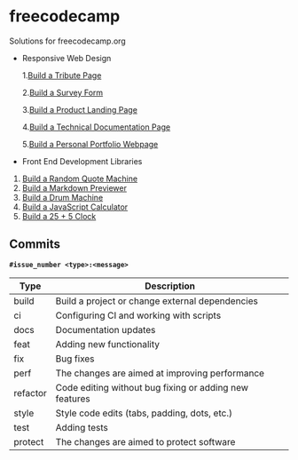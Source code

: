 # freecodecamp
Solutions for freecodecamp.org
- Responsive Web Design

  1.[Build a Tribute Page](https://www.freecodecamp.org/learn/responsive-web-design/responsive-web-design-projects/build-a-tribute-page "Build a Tribute Page")

  2.[Build a Survey Form](https://www.freecodecamp.org/learn/responsive-web-design/responsive-web-design-projects/build-a-survey-form "Build a Survey Form")

  3.[Build a Product Landing Page](https://www.freecodecamp.org/learn/responsive-web-design/responsive-web-design-projects/build-a-product-landing-page "Build a Product Landing Page")

  4.[Build a Technical Documentation Page](https://www.freecodecamp.org/learn/responsive-web-design/responsive-web-design-projects/build-a-technical-documentation-page "Build a Technical Documentation Page")

  5.[Build a Personal Portfolio Webpage](https://www.freecodecamp.org/learn/responsive-web-design/responsive-web-design-projects/build-a-personal-portfolio-webpage "Build a Personal Portfolio Webpage")

 - Front End Development Libraries
 
  1. [Build a Random Quote Machine](https://www.freecodecamp.org/learn/front-end-libraries/front-end-libraries-projects/build-a-random-quote-machine "Build a Random Quote Machine")                                                                                                                                
  2. [Build a Markdown Previewer](https://www.freecodecamp.org/learn/front-end-libraries/front-end-libraries-projects/build-a-markdown-previewer "Build a Markdown Previewer")
  3. [Build a Drum Machine](https://www.freecodecamp.org/learn/front-end-libraries/front-end-libraries-projects/build-a-drum-machine "Build a Drum Machine")
  4. [Build a JavaScript Calculator](https://www.freecodecamp.org/learn/front-end-libraries/front-end-libraries-projects/build-a-javascript-calculator "Build a JavaScript Calculator")
  5. [Build a 25 + 5 Clock](https://www.freecodecamp.org/learn/front-end-libraries/front-end-libraries-projects/build-a-25--5-clock "Build a 25 + 5 Clock")

## Commits
**```#issue_number <type>:<message>```**

| Type | Description |
| ------ | ------ |
| build | Build a project or change external dependencies |
| ci | Configuring CI and working with scripts |
| docs | Documentation updates |
| feat | Adding new functionality |
| fix | Bug fixes |
| perf | The changes are aimed at improving performance |
| refactor | Code editing without bug fixing or adding new features |
| style | Style code edits (tabs, padding, dots, etc.) |
| test | Adding tests |
| protect| The changes are aimed to protect software |
